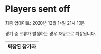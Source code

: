 # Players sent off
최종 업데이트: 2020년 12월 14일 21시 10분


경기 중 오류가 발생하는 경우 자동으로 퇴장됩니다.


| 퇴장된 참가자 |
|:---:|